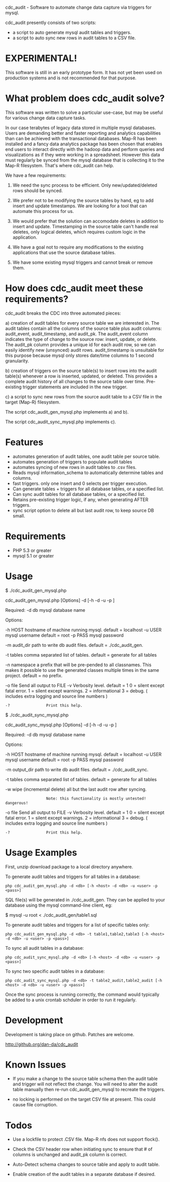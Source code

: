 cdc_audit - Software to automate change data capture via triggers for mysql.

cdc_audit presently consists of two scripts:
 - a script to auto generate mysql audit tables and triggers.
 - a script to auto sync new rows in audit tables to a CSV file.

EXPERIMENTAL!
=============

This software is still in an early prototype form.  It has not yet been
used on production systems and is not recommended for that purpose.


What problem does cdc_audit solve?
==================================

This software was written to solve a particular use-case, but may be useful for
various change data capture tasks.

In our case terabytes of legacy data stored in multiple mysql databases.
Users are demanding better and faster reporting and analytics capabilities than
can be achieved with the transactional databases. Map-R has been installed and a
fancy data analytics package has been chosen that enables end users to interact
directly with the hadoop data and perform queries and visualizations as if they
were working in a spreadsheet. However this data must regularly be synced from
the mysql database that is collecting it to the Map-R filesystem. That's where
cdc_audit can help.

We have a few requirements:

 1) We need the sync process to be efficient.  Only new/updated/deleted rows
    should be synced.
    
 2) We prefer not to be modifying the source tables by hand, eg to add insert
    and update timestamps.  We are looking for a tool that can automate this
    process for us.
    
 3) We would prefer that the solution can accomodate deletes in addition to
    insert and update. Timestamping in the source table can't handle real
    deletes, only logical deletes, which requires custom logic in the
    application.
    
 4) We have a goal not to require any modifications to the existing applications
    that use the source database tables.
    
 5) We have some existing mysql triggers and cannot break or remove them.
 
    
How does cdc_audit meet these requirements?
===========================================

cdc_audit breaks the CDC into three automated pieces:

 a) creation of audit tables for every source table we are interested in.
    The audit tables contain all the columns of the source table plus audit
    columns: audit_event, audit_timestamp, and audit_pk. The audit_event column
    indicates the type of change to the source row: insert, update, or delete.
    The audit_pk column provides a unique id for each audit row, so we can
    easily identify new (unsynced) audit rows. audit_timestamp is unsuitable for
    this purpose because mysql only stores date/time columns to 1 second
    granularity.
    
 b) creation of triggers on the source table(s) to insert rows into the audit
    table(s) whenever a row is inserted, updated, or deleted.  This provides
    a complete audit history of all changes to the source table over time.
    Pre-existing trigger statements are included in the new trigger.
    
 c) a script to sync new rows from the source audit table to a CSV file in
    the target (Map-R) filesystem.
    
 The script cdc_audit_gen_mysql.php implements a) and b).
 
 The script cdc_audit_sync_mysql.php implements c).


Features
========

 - automates generation of audit tables, one audit table per source table.
 - automates generation of triggers to populate audit tables
 - automates syncing of new rows in audit tables to .csv files.
 - Reads mysql information_schema to automatically determine tables and columns.
 - fast triggers. only one insert and 0 selects per trigger execution.
 - Can generate tables + triggers for all database tables, or a specified list.
 - Can sync audit tables for all database tables, or a specified list.
 - Retains pre-existing trigger logic, if any, when generating AFTER triggers.
 - sync script option to delete all but last audit row, to keep source DB small.
 

Requirements
============

 - PHP 5.3 or greater
 - mysql 5.1 or greater


Usage
=====

 $ ./cdc_audit_gen_mysql.php 

   cdc_audit_gen_mysql.php [Options] -d <db> [-h <host> -d <db> -u <user> -p <pass>]
   
   Required:
   -d db              mysql database name
   
   Options:
   
   -h HOST            hostname of machine running mysql.  default = localhost
   -u USER            mysql username                      default = root
   -p PASS            mysql password                      

   -m audit_dir       path to write db audit files.       default = ./cdc_audit_gen.
                                                          
   -t tables         comma separated list of tables.      default = generate for all tables
   
   -n namespace      a prefix that will be pre-pended to all classnames.  This makes it
                     possible to use the generated classes multiple times in the same project.
                                                          default = no prefix.

   -o file            Send all output to FILE
   -v <number>        Verbosity level.  default = 1
                        0 = silent except fatal error.
                        1 = silent except warnings.
                        2 = informational
                        3 = debug. ( includes extra logging and source line numbers )
                        
    -?                Print this help.


 $ ./cdc_audit_sync_mysql.php 


   cdc_audit_sync_mysql.php [Options] -d <db> [-h <host> -d <db> -u <user> -p <pass>]
   
   Required:
   -d db              mysql database name
   
   Options:
   
   -h HOST            hostname of machine running mysql.  default = localhost
   -u USER            mysql username                      default = root
   -p PASS            mysql password                      

   -m output_dir      path to write db audit files.       default = ./cdc_audit_sync.
                                                          
   -t tables          comma separated list of tables.      default = generate for all tables
   
   -w                 wipe (incremental delete) all but the last audit row after syncing.
                      
                      Note: this functionality is mostly untested!  dangerous!
   
   -o file            Send all output to FILE
   -v <number>        Verbosity level.  default = 1
                        0 = silent except fatal error.
                        1 = silent except warnings.
                        2 = informational
                        3 = debug. ( includes extra logging and source line numbers )
                        
    -?                Print this help.


Usage Examples
==============

 First, unzip download package to a local directory anywhere.

 
 To generate audit tables and triggers for all tables in a database:
 
    php cdc_audit_gen_mysql.php -d <db> [-h <host> -d <db> -u <user> -p <pass>]
    
 SQL file(s) will be generated in ./cdc_audit_gen.
 They can be applied to your database using the mysql command-line client, eg:
 
 $ mysql -u root <database> < ./cdc_audit_gen/table1.sql

 
 To generate audit tables and triggers for a list of specific tables only:
 
    php cdc_audit_gen_mysql.php -d <db> -t table1,table2,table3 [-h <host> -d <db> -u <user> -p <pass>]


 To sync all audit tables in a database:
 
    php cdc_audit_sync_mysql.php -d <db> [-h <host> -d <db> -u <user> -p <pass>]


 To sync two specific audit tables in a database:
 
    php cdc_audit_sync_mysql.php -d <db> -t table2_audit,table2_audit [-h <host> -d <db> -u <user> -p <pass>]

    
 Once the sync process is running correctly, the command would typically be
 added to a unix crontab schduler in order to run it regularly.



Development
===========

Development is taking place on github.  Patches are welcome.

   http://github.org/dan-da/cdc_audit


Known Issues
==============

 - If you make a change to the source table schema then the audit table and
   trigger will not reflect the change.  You will need to alter the audit table
   manually then re-run cdc_audit_gen_mysql to recreate the triggers.
   
 - no locking is performed on the target CSV file at present.  This could
   cause file corruption.
  
Todos
=====

 - Use a lockfile to protect .CSV file.  Map-R nfs does not support flock().
 
 - Check the CSV header row when initiating sync to ensure that # of columns is unchanged and audit_pk column is correct.
   
 - Auto-Detect schema changes to source table and apply to audit table.
 
 - Enable creation of the audit tables in a separate database if desired.

